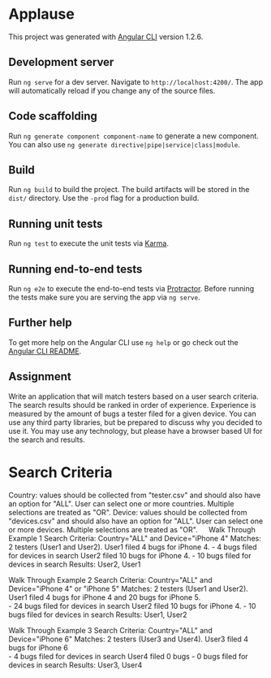 # Applause

This project was generated with [Angular CLI](https://github.com/angular/angular-cli) version 1.2.6.

## Development server

Run `ng serve` for a dev server. Navigate to `http://localhost:4200/`. The app will automatically reload if you change any of the source files.

## Code scaffolding

Run `ng generate component component-name` to generate a new component. You can also use `ng generate directive|pipe|service|class|module`.

## Build

Run `ng build` to build the project. The build artifacts will be stored in the `dist/` directory. Use the `-prod` flag for a production build.

## Running unit tests

Run `ng test` to execute the unit tests via [Karma](https://karma-runner.github.io).

## Running end-to-end tests

Run `ng e2e` to execute the end-to-end tests via [Protractor](http://www.protractortest.org/).
Before running the tests make sure you are serving the app via `ng serve`.

## Further help

To get more help on the Angular CLI use `ng help` or go check out the [Angular CLI README](https://github.com/angular/angular-cli/blob/master/README.md).

## Assignment
Write an application that will match testers based on a user search criteria. The search results should be ranked in order of experience. Experience is measured by the amount of bugs a tester filed for a given device. You can use any third party libraries, but be prepared to discuss why you decided to use it.  You may use any technology, but please have a browser based UI for the search and results.

# Search Criteria
Country: values should be collected from "tester.csv" and should also have an option for "ALL". User can select one or more countries. Multiple selections are treated as "OR".
Device: values should be collected from "devices.csv" and should also have an option for "ALL". User can select one or more devices. Multiple selections are treated as "OR". 
 
Walk Through Example 1 
Search Criteria: Country="ALL" and Device="iPhone 4"
Matches: 2 testers (User1 and User2). 
User1 filed 4 bugs for iPhone 4.
	- 4 bugs filed for devices in search
User2 filed 10 bugs for iPhone 4. 
	- 10 bugs filed for devices in search
Results: User2, User1

Walk Through Example 2 
Search Criteria: Country="ALL" and Device="iPhone 4" or "iPhone 5"
Matches: 2 testers (User1 and User2). 
	User1 filed 4 bugs for iPhone 4 and 20 bugs for iPhone 5.  
		- 24 bugs filed for devices in search
User2 filed 10 bugs for iPhone 4.
	- 10 bugs filed for devices in search
Results: User1, User2

Walk Through Example 3
Search Criteria: Country="ALL" and Device="iPhone 6" 
Matches: 2 testers (User3 and User4). 
	User3 filed 4 bugs for iPhone 6  
		- 4 bugs filed for devices in search
User4 filed 0 bugs
	- 0 bugs filed for devices in search
Results: User3, User4


